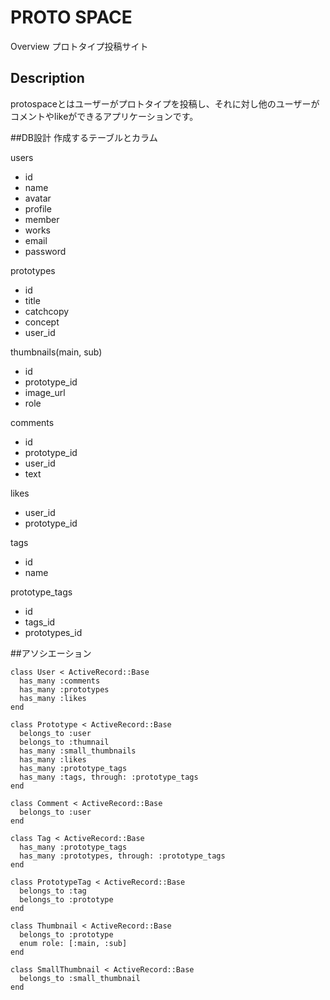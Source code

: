 PROTO SPACE
====

Overview
プロトタイプ投稿サイト

## Description
protospaceとはユーザーがプロトタイプを投稿し、それに対し他のユーザーがコメントやlikeができるアプリケーションです。

##DB設計
作成するテーブルとカラム


users
- id
- name
- avatar
- profile
- member
- works
- email
- password

prototypes
- id
- title
- catchcopy
- concept
- user_id

thumbnails(main, sub)
- id
- prototype_id
- image_url
- role

comments
- id
- prototype_id
- user_id
- text

likes
- user_id
- prototype_id

tags
- id
- name

prototype_tags
- id
- tags_id
- prototypes_id


##アソシエーション


    class User < ActiveRecord::Base
      has_many :comments
      has_many :prototypes
      has_many :likes
    end

    class Prototype < ActiveRecord::Base
      belongs_to :user
      belongs_to :thumnail
      has_many :small_thumbnails
      has_many :likes
      has_many :prototype_tags
      has_many :tags, through: :prototype_tags
    end

    class Comment < ActiveRecord::Base
      belongs_to :user
    end

    class Tag < ActiveRecord::Base
      has_many :prototype_tags
      has_many :prototypes, through: :prototype_tags
    end

    class PrototypeTag < ActiveRecord::Base
      belongs_to :tag
      belongs_to :prototype
    end

    class Thumbnail < ActiveRecord::Base
      belongs_to :prototype
      enum role: [:main, :sub]
    end

    class SmallThumbnail < ActiveRecord::Base
      belongs_to :small_thumbnail
    end

